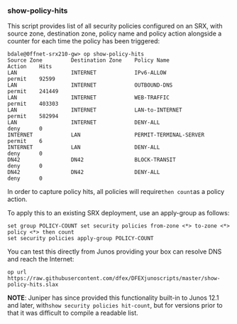 ### show-policy-hits

This script provides list of all security policies configured on an SRX, with source zone, destination zone, policy name and policy action alongside a counter for each time the policy has been triggered:

```
bdale@0ffnet-srx210-gw> op show-policy-hits 
Source Zone         Destination Zone    Policy Name                   Action    Hits 
LAN                 INTERNET            IPv6-ALLOW                    permit    92599
LAN                 INTERNET            OUTBOUND-DNS                  permit    241449
LAN                 INTERNET            WEB-TRAFFIC                   permit    403303
LAN                 INTERNET            LAN-to-INTERNET               permit    582994
LAN                 INTERNET            DENY-ALL                      deny      0    
INTERNET            LAN                 PERMIT-TERMINAL-SERVER        permit    6    
INTERNET            LAN                 DENY-ALL                      deny      0    
DN42                DN42                BLOCK-TRANSIT                 deny      0    
DN42                DN42                DENY-ALL                      deny      0    
```

In order to capture policy hits, all policies will require```then count```as a policy action.

To apply this to an existing SRX deployment, use an apply-group as follows:

```
set group POLICY-COUNT set security policies from-zone <*> to-zone <*> policy <*> then count
set security policies apply-group POLICY-COUNT
```
You can test this directly from Junos providing your box can resolve DNS and reach the Internet:

```
op url https://raw.githubusercontent.com/dfex/DFEXjunoscripts/master/show-policy-hits.slax
```
**NOTE**: Juniper has since provided this functionality built-in to Junos 12.1 and later, with```show security policies hit-count```, but for versions prior to that it was difficult to compile a readable list. 

